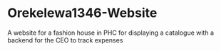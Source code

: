 # Orekelewa1346-Website
A website for a fashion house in PHC for displaying a catalogue with a backend for the CEO to track expenses

